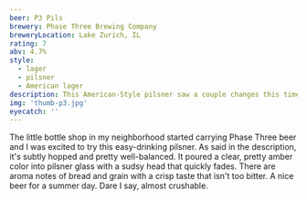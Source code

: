 ```yaml
---
beer: P3 Pils
brewery: Phase Three Brewing Company
breweryLocation: Lake Zurich, IL
rating: 7
abv: 4.7%
style:
  - lager
  - pilsner
  - American lager
description: This American-Style pilsner saw a couple changes this time around, mainly a switch from 2-row barley to 6-row American barley. This will provide a distinct character unique to American lagers. We took the ABV down from 5% to 4.7% to further increase the drinkability. Lightly-hopped to provide balance to the malt. This beer isn’t hoppy, it isn’t malty, it’s simple at its core and the perfect companion to hiking, grilling, sitting by the pool, or enjoying in a hammock.
img: 'thumb-p3.jpg'
eyecatch: ''
---
```


The little bottle shop in my neighborhood started carrying Phase Three beer and I was excited to try this easy-drinking pilsner. As said in the description, it's subtly hopped and pretty well-balanced. It poured a clear, pretty amber color into pilsner glass with a sudsy head that quickly fades. There are aroma notes of bread and grain with a crisp taste that isn't too bitter. A nice beer for a summer day. Dare I say, almost crushable.